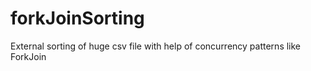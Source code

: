 # forkJoinSorting
External sorting of huge csv file with help of concurrency patterns like ForkJoin
